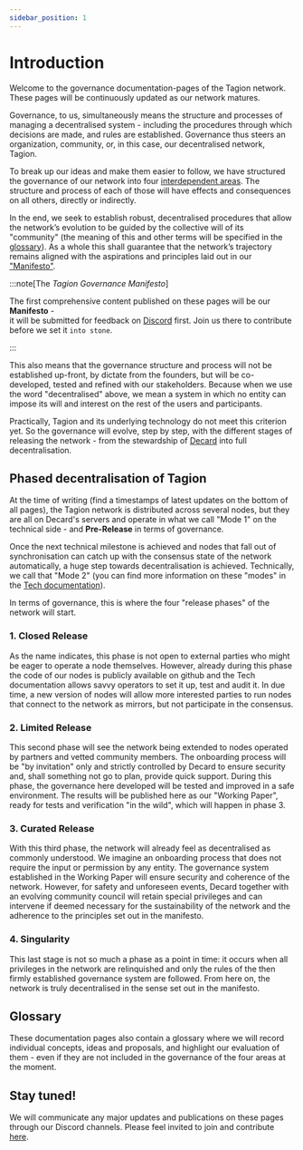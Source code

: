 ```yaml
---
sidebar_position: 1
---
```


# Introduction

Welcome to the governance documentation-pages of the Tagion network.    
These pages will be continuously updated as our network matures. 

Governance, to us, simultaneously means the structure and processes of managing a decentralised system - including the procedures through which decisions are made, and rules are established. Governance thus steers an organization, community, or, in this case, our decentralised network, Tagion. 

To break up our ideas and make them easier to follow, we have structured the governance of our network into four [interdependent areas](./governance_areas). 
The structure and process of each of those will have effects and consequences on all others, directly or indirectly.


In the end, we seek to establish robust, decentralised procedures that allow the network’s evolution to be guided by the collective will of its "community" (the meaning of this and other terms will be specified in the [glossary](./glossary)). As a whole this shall guarantee that the  network’s trajectory remains aligned with the aspirations and principles laid out in our ["Manifesto"](./manifesto).

:::note[The _Tagion Governance Manifesto_]

The first comprehensive content published on these pages will be our **Manifesto** -   
it will be submitted for feedback on [Discord](https://discord.gg/wE4AA64a) first. Join us there to contribute before we set it `into stone`.

:::

This also means that the governance structure and process will not be established up-front, by dictate from the founders, but will be co-developed, tested and refined with our stakeholders. Because when we use the word "decentralised" above, we mean a system in which no entity can impose its will and interest on the rest of the users and participants.

Practically, Tagion and its underlying technology do not meet this criterion yet. So the governance will evolve, step by step, with the different stages of releasing the network - from the stewardship of [Decard](https://www.tagion.org/about/) into full decentralisation.


## Phased decentralisation of Tagion

At the time of writing (find a timestamps of latest updates on the bottom of all pages), the Tagion network is distributed across several nodes, but they are all on Decard's servers and operate in what we call "Mode 1" on the technical side - and **Pre-Release** in terms of governance.

Once the next technical milestone is achieved and nodes that fall out of synchronisation can catch up with the consensus state of the network automatically, a huge step towards decentralisation is achieved. Technically, we call that "Mode 2" (you can find more information on these "modes" in the [Tech documentation](https://docs.tagion.org/tech/architecture/network_modes)).  

In terms of governance, this is where the four "release phases" of the network will start.

### 1. Closed Release

As the name indicates, this phase is not open to external parties who might be eager to operate a node themselves. However, already during this phase the code of our nodes is publicly available on github and the Tech documentation allows savvy operators to set it up, test and audit it. In due time, a new version of nodes will allow more interested parties to run nodes that connect to the network as mirrors, but not participate in the consensus. 

### 2. Limited Release

This second phase will see the network being extended to nodes operated by partners and vetted community members. The onboarding process will be "by invitation" only and strictly controlled by Decard to ensure security and, shall something not go to plan, provide quick support. During this phase, the governance here developed will be tested and improved in a safe environment. The results will be published here as our "Working Paper", ready for tests and verification "in the wild", which will happen in phase 3.

### 3. Curated Release

With this third phase, the network will already feel as decentralised as commonly understood. We imagine an onboarding process that does not require the input or permission by any entity. The governance system established in the Working Paper will ensure security and coherence of the network. However, for safety and unforeseen events, Decard together with an evolving community council will retain special privileges and can intervene if deemed necessary for the sustainability of the network and the adherence to the principles set out in the manifesto. 

### 4. Singularity

This last stage is not so much a phase as a point in time: it occurs when all privileges in the network are relinquished and only the rules of the then firmly established governance system are followed. 
From here on, the network is truly decentralised in the sense set out in the manifesto. 


## Glossary

These documentation pages also contain a glossary where we will record individual concepts, ideas and proposals, and highlight our evaluation of them - even if they are not included in the governance of the four areas at the moment. 

## Stay tuned!

We will communicate any major updates and publications on these pages through our Discord channels. Please feel invited to join and contribute [here](https://discord.gg/wE4AA64a).
